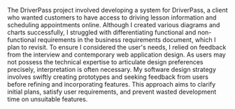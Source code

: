 The DriverPass project involved developing a system for DriverPass, a client who wanted customers to have access to driving lesson information and scheduling appointments online. Although I created various diagrams and charts successfully, I struggled with differentiating functional and non-functional requirements in the business requirements document, which I plan to revisit. To ensure I considered the user's needs, I relied on feedback from the interview and contemporary web application design. As users may not possess the technical expertise to articulate design preferences precisely, interpretation is often necessary. My software design strategy involves swiftly creating prototypes and seeking feedback from users before refining and incorporating features. This approach aims to clarify initial plans, satisfy user requirements, and prevent wasted development time on unsuitable features.
